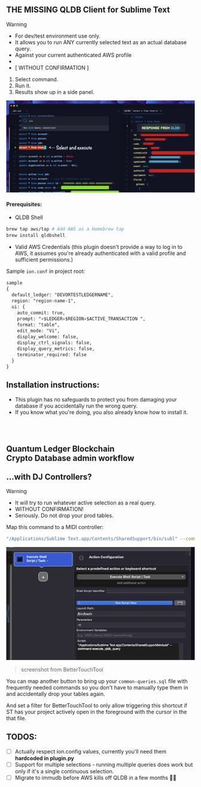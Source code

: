 ## THE MISSING QLDB Client for Sublime Text

> [!WARNING]  
> - For dev/test environment use only.
> - It allows you to run ANY currently selected text as an actual database query.
> - Against your current authenticated AWS profile
> -
> - [ WITHOUT CONFIRMATION ]

1. Select command.
2. Run it.
3. Results show up in a side panel.

![img](./screenshots/qldb-client.png)

#### Prerequisites:
- QLDB Shell
```bash
brew tap aws/tap # Add AWS as a Homebrew tap
brew install qldbshell
```
- Valid AWS Credentials (this plugin doesn't provide a way to log in to AWS, it assumes you're already authenticated with a valid profile and sufficient permissions.)

Sample `ion.conf` in project root:
```ion
sample 
{
  default_ledger: "DEVORTESTLEDGERNAME",
  region: "region-name-1",
  ui: {
    auto_commit: true,
    prompt: "⚛$LEDGER⚛$REGION⚛$ACTIVE_TRANSACTION ",
    format: "table",
    edit_mode: "Vi",
    display_welcome: false,
    display_ctrl_signals: false,
    display_query_metrics: false,
    terminator_required: false  
  }
}
```

## Installation instructions:
- This plugin has no safeguards to protect you from damaging your database if you accidentally run the wrong query.
- If you know what you're doing, you also already know how to install it. 

<br/><br/>
## Quantum Ledger Blockchain<br/>Crypto Database admin workflow<br/><br/> ...with DJ Controllers?
> [!WARNING]  
> - It will try to run whatever active selection as a real query.
> - WITHOUT CONFIRMATION!
> - Seriously. Do not drop your prod tables.

Map this command to a MIDI controller:
```bash
"/Applications/Sublime Text.app/Contents/SharedSupport/bin/subl" --command execute_qldb_query
```

![img](./screenshots/bettertouchtool-trigger-screenshot.png)
> screenshot from BetterTouchTool

You can map another button to bring up your `common-queries.sql` file with frequently needed commands so you don't have to manually type them in and accidentally drop your tables again.

And set a filter for BetterTouchTool to only allow triggering this shortcut if ST has your project actively open in the foreground with the cursor in the that file.


## TODOS:
- [ ] Actually respect ion.config values, currently you'll need them __hardcoded in plugin.py__
- [ ] Support for multiple selections - running multiple queries does work but only if it's a single continuous selection.
- [ ] Migrate to immudb before AWS kills off QLDB in a few months 🤷‍♂️